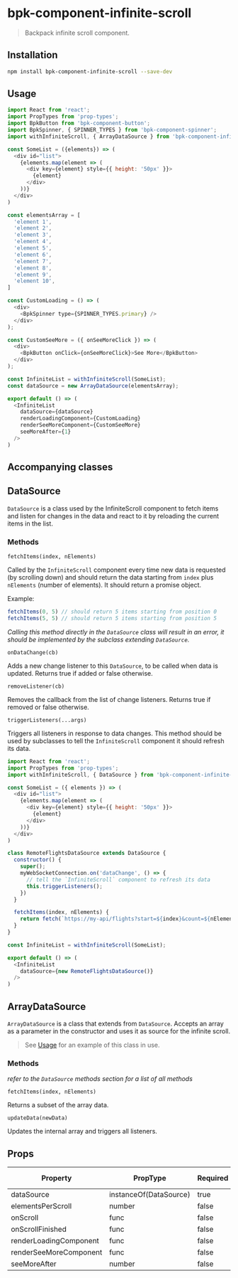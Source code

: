 # bpk-component-infinite-scroll

> Backpack infinite scroll component.

## Installation

```sh
npm install bpk-component-infinite-scroll --save-dev
```

## <a name="Usage"></a>Usage
```js
import React from 'react';
import PropTypes from 'prop-types';
import BpkButton from 'bpk-component-button';
import BpkSpinner, { SPINNER_TYPES } from 'bpk-component-spinner';
import withInfiniteScroll, { ArrayDataSource } from 'bpk-component-infinite-scroll';

const SomeList = ({elements}) => (
  <div id="list">
    {elements.map(element => (
      <div key={element} style={{ height: '50px' }}>
        {element}
      </div>
    ))}
  </div>
)

const elementsArray = [
  'element 1',
  'element 2',
  'element 3',
  'element 4',
  'element 5',
  'element 6',
  'element 7',
  'element 8',
  'element 9',
  'element 10',
]

const CustomLoading = () => (
  <div>
    <BpkSpinner type={SPINNER_TYPES.primary} />
  </div>
);

const CustomSeeMore = ({ onSeeMoreClick }) => (
  <div>
    <BpkButton onClick={onSeeMoreClick}>See More</BpkButton>
  </div>
);

const InfiniteList = withInfiniteScroll(SomeList);
const dataSource = new ArrayDataSource(elementsArray);

export default () => (
  <InfiniteList
    dataSource={dataSource}
    renderLoadingComponent={CustomLoading}
    renderSeeMoreComponent={CustomSeeMore}
    seeMoreAfter={1}
  />
)
```

## Accompanying classes

## DataSource

`DataSource` is a class used by the InfiniteScroll component to fetch items
and listen for changes in the data and react to it by reloading the current items
in the list.

### Methods

`fetchItems(index, nElements)`

Called by the `InfiniteScroll` component every time new data is
requested (by scrolling down) and should return the data starting from `index` plus `nElements` (number of elements). It should return a promise object.

Example:
```js
fetchItems(0, 5) // should return 5 items starting from position 0
fetchItems(5, 5) // should return 5 items starting from position 5
```

*Calling this method directly in the `DataSource` class will result in an error, it should be implemented by the subclass extending `DataSource`.*

`onDataChange(cb)`

Adds a new change listener to this `DataSource`, to be called when data is updated. Returns true if added or false otherwise.

`removeListener(cb)`

Removes the callback from the list of change listeners. Returns true if removed or false otherwise.

`triggerListeners(...args)`

Triggers all listeners in response to data changes. This method should be
used by subclasses to tell the `InfiniteScroll` component it should refresh
its data.


```js
import React from 'react';
import PropTypes from 'prop-types';
import withInfiniteScroll, { DataSource } from 'bpk-component-infinite-scroll';

const SomeList = ({ elements }) => (
  <div id="list">
    {elements.map(element => (
      <div key={element} style={{ height: '50px' }}>
        {element}
      </div>
    ))}
  </div>
)

class RemoteFlightsDataSource extends DataSource {
  constructor() {
    super();
    myWebSocketConnection.on('dataChange', () => {
      // tell the `InfiniteScroll` component to refresh its data
      this.triggerListeners(); 
    })
  }

  fetchItems(index, nElements) {
    return fetch(`https://my-api/flights?start=${index}&count=${nElements}`);
  }
}

const InfiniteList = withInfiniteScroll(SomeList);

export default () => (
  <InfiniteList
    dataSource={new RemoteFlightsDataSource()}
  />
)
```

## ArrayDataSource

`ArrayDataSource` is a class that extends from `DataSource`. Accepts an array
as a parameter in the constructor and uses it as source for the infinite scroll.

> See [Usage](#Usage) for an example of this class in use.

### Methods
*refer to the `DataSource` methods section for a list of all methods*

`fetchItems(index, nElements)`

Returns a subset of the array data.

`updateData(newData)`

Updates the internal array and triggers all listeners.

## Props

| Property               | PropType                | Required | Default Value |
| ---------------------- | ----------------------- | -------- | ------------- |
| dataSource             | instanceOf(DataSource)  | true     | -             |
| elementsPerScroll      | number                  | false    | 5             |
| onScroll               | func                    | false    | null          |
| onScrollFinished       | func                    | false    | null          |
| renderLoadingComponent | func                    | false    | null          |
| renderSeeMoreComponent | func                    | false    | null          |
| seeMoreAfter           | number                  | false    | null          |
